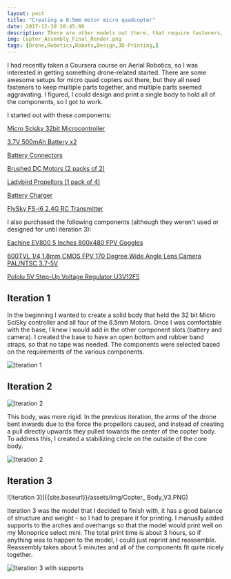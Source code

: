 ```yaml
---
layout: post
title: "Creating a 8.5mm motor micro quadcopter"
date: 2017-12-30 20:45:00 
description: There are other models out there, that require fasteners, or components that aren't essentials, so I aimed to fix that!
img: Copter_Assembly_Final_Render.png
tags: [Drone,Robotics,Robots,Design,3D-Printing,]
---
```


I had recently taken a Coursera course on Aerial Robotics, so I was interested in getting something drone-related started. There are some awesome setups for micro quad copters out there, but they all need fasteners to keep multiple parts together, and multiple parts seemed aggravating. I figured, I could design and print a single body to hold all of the components, so I got to work.

I started out with these components:

[Micro Scisky 32bit Microcontroller](https://www.banggood.com/Micro-Scisky-32bits-Brushed-Flight-Control-Board-Built-in-FlySky-Compatible-RX-For-DIY-Micro-Frame-p-1093312.html?rmmds=myorder&cur_warehouse=CN)

[3.7V 500mAh Battery x2]()

[Battery Connectors](https://www.banggood.com/Wholesale-Walkera-Hubsan-X4-Eachine-H8-1-to-5-Balance-Charging-Cable-For-3_7V-Battery-p-68437.html?rmmds=myorder&cur_warehouse=CN)

[Brushed DC Motors (2 packs of 2)](https://www.banggood.com/2-X-8x20mm-Motor-For-Hubsan-X4-H107C-H107D-RC-Quadcopter-p-87683.html?rmmds=myorder&cur_warehouse=CN)

[Ladybird Propellors (1 pack of 4)](https://www.banggood.com/Wholesale-3-Set-Walkera-QR-Ladybird-Spare-Parts-Main-Blades-Propellers-QR-Ladybird-Z-01-p-47127.html?rmmds=myorder&cur_warehouse=CN)

[Battery Charger](https://www.banggood.com/X6-6-In-1-Charger-For-Hubsan-X4-WLtoys-UDI-JXD-JJRC-Syma-JXD-p-965757.html?rmmds=myorder&cur_warehouse=CN)

[FlySky FS-i6 2.4G RC Transmitter](https://www.banggood.com/FlySky-FS-i6-2_4G-6CH-AFHDS-RC-Transmitter-With-FS-iA6B-Receiver-p-983537.html?rmmds=myorder&cur_warehouse=CN)

I also purchased the following components (although they weren't used or designed for until iteration 3):

[Eachine EV800 5 Inches 800x480 FPV Goggles](https://www.banggood.com/Eachine-EV800-5-Inches-800x480-FPV-Goggles-5_8G-40CH-Raceband-Auto-Searching-Build-In-Battery-p-1053357.html?rmmds=myorder)

[600TVL 1/4 1.8mm CMOS FPV 170 Degree Wide Angle Lens Camera PAL/NTSC 3.7-5V](https://us.banggood.com/Wholesale-Warehouse-600TVL-8_0MP-14-2_8mm-CMOS-FPV-170-Degree-Wide-Anlge-Lens-Camera-PALNTSC-wp-Usa-984345.html?rmmds=myorder)

[Pololu 5V Step-Up Voltage Regulator U3V12F5](https://www.pololu.com/product/2115)

## Iteration 1

In the beginning I wanted to create a solid body that held the 32 bit Micro SciSky controller and all four of the 8.5mm Motors. Once I was comfortable with the base, I knew I would add in the other component slots (battery and camera). I created the base to have an open bottom and rubber band straps, so that no tape was needed. The components were selected based on the requirements of the various components.

![Iteration 1]({{site.baseurl}}/assets/img/Copter_Body_V1.PNG)

## Iteration 2

![Iteration 2]({{site.baseurl}}/assets/img/Copter_Body_V2.PNG)

This body, was more rigid. In the previous iteration, the arms of the drone bent inwards due to the force the propellors caused, and instead of creating a pull directly upwards they pulled towards the center of the copter body. To address this, I created a stabilizing circle on the outside of the core body.

![Iteration 2]({{site.baseurl}}/assets/img/IMG_4592.JPG)

## Iteration 3

![Iteration 3]({{site.baseurl}}/assets/img/Copter_ Body_V3.PNG)

Iteration 3 was the model that I decided to finish with, it has a good balance of structure and weight - so I had to prepare it for printing. I manually added supports to the arches and overhangs so that the model would print well on my Monoprice select mini. The total print time is about 3 hours, so if anything was to happen to the model, I could just reprint and reassemble. Reassembly takes about 5 minutes and all of the components fit quite nicely together.

![Iteration 3 with supports]({{site.baseurl}}/assets/img/Copter_Body_V3.1.PNG)

